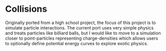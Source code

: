 # Collisions
Originally ported from a high school project, the focus of this project is to simulate particle interactions. The current port uses very simple physics and treats particles like billiard balls, but I would like to move to a simulation closer to point-particles representing charge-densities which allows users to optionally define potential energy curves to explore exotic physics.
